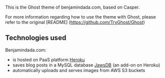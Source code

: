 This is the Ghost theme of benjamindada.com, based on Casper. 

For more information regarding how to use the theme with Ghost, please refer to the original [README] (https://github.com/TryGhost/Ghost)

## Technologies used

Benjamindada.com:

* is hosted on PaaS platform [Heroku](https://heroku.com) 
* saves blog posts in a MySQL database [JawsDB](https://elements.heroku.com/addons/jawsdb) (an add-on on Heroku)
* automatically uploads and serves images from AWS S3 buckets



